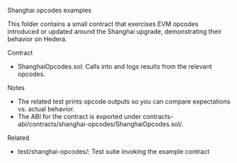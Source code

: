 Shanghai opcodes examples

This folder contains a small contract that exercises EVM opcodes introduced or updated around the Shanghai upgrade, demonstrating their behavior on Hedera.

Contract
- ShanghaiOpcodes.sol: Calls into and logs results from the relevant opcodes.


Notes
- The related test prints opcode outputs so you can compare expectations vs. actual behavior.
- The ABI for the contract is exported under contracts-abi/contracts/shanghai-opcodes/ShanghaiOpcodes.sol/.

Related
- test/shanghai-opcodes/: Test suite invoking the example contract